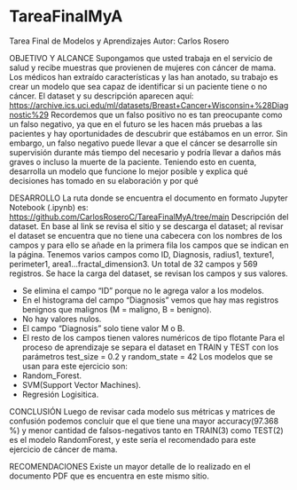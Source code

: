 # TareaFinalMyA
Tarea Final de Modelos y Aprendizajes
Autor: Carlos Rosero

OBJETIVO Y ALCANCE
Supongamos que usted trabaja en el servicio de salud y recibe muestras que provienen de mujeres con cáncer de mama. Los médicos han extraído características y las han anotado, su trabajo es crear un modelo que sea capaz de identificar si un paciente tiene o no cáncer. El dataset y su descripción aparecen aquí:
https://archive.ics.uci.edu/ml/datasets/Breast+Cancer+Wisconsin+%28Diagnostic%29
Recordemos que un falso positivo no es tan preocupante como un falso negativo, ya que en el futuro se les hacen más pruebas a las pacientes y hay oportunidades de descubrir que estábamos en un error. Sin embargo, un falso negativo puede llevar a que el cáncer se desarrolle sin supervisión durante más tiempo del necesario y podría llevar a daños más graves o incluso la muerte de la paciente.
Teniendo esto en cuenta, desarrolla un modelo que funcione lo mejor posible y explica qué decisiones has tomado en su elaboración y por qué

DESARROLLO 
La ruta donde se encuentra el documento en formato Jupyter Notebook (.ipynb) es: https://github.com/CarlosRoseroC/TareaFinalMyA/tree/main Descripción del dataset. En base al link se revisa el sitio y se descarga el dataset; al revisar el dataset se encuentra que no tiene una cabecera con los nombres de los campos y para ello se añade en la primera fila los campos que se indican en la página. Tenemos varios campos como ID, Diagnosis, radius1, texture1, perimeter1, area1…fractal_dimension3. Un total de 32 campos y 569 registros.
Se hace la carga del dataset, se revisan los campos y sus valores.
- Se elimina el campo “ID” porque no le agrega valor a los modelos.
- En el histograma del campo “Diagnosis” vemos que hay mas registros benignos que malignos (M = maligno, B = benigno).
- No hay valores nulos.
- El campo “Diagnosis” solo tiene valor M o B.
- El resto de los campos tienen valores numéricos de tipo flotante Para el proceso de aprendizaje se separa el dataset en TRAIN y TEST con los parámetros test_size = 0.2 y random_state = 42 Los modelos que se usan para este ejercicio son:
- Random_Forest.
- SVM(Support Vector Machines).
- Regresión Logisitica.

CONCLUSIÓN Luego de revisar cada modelo sus métricas y matrices de confusión podemos concluir que el que tiene una mayor accuracy(97.368 %) y menor cantidad de falsos-negativos tanto en TRAIN(3) como TEST(2) es el modelo RandomForest, y este sería el recomendado para este ejercicio de cáncer de mama.

RECOMENDACIONES
Existe un mayor detalle de lo realizado en el documento PDF que es encuentra en este mismo sitio.
